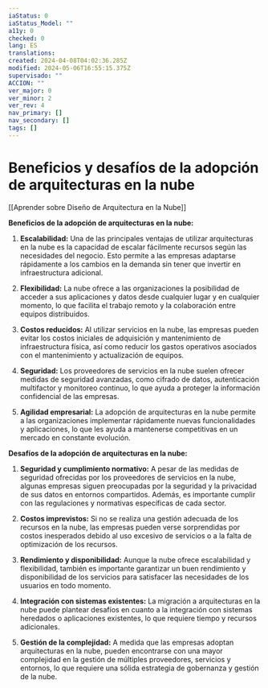 ```yaml
---
iaStatus: 0
iaStatus_Model: ""
a11y: 0
checked: 0
lang: ES
translations: 
created: 2024-04-08T04:02:36.285Z
modified: 2024-05-06T16:55:15.375Z
supervisado: ""
ACCION: ""
ver_major: 0
ver_minor: 2
ver_rev: 4
nav_primary: []
nav_secondary: []
tags: []
---
```

# Beneficios y desafíos de la adopción de arquitecturas en la nube

[[Aprender sobre Diseño de Arquitectura en la Nube]]

**Beneficios de la adopción de arquitecturas en la nube:**

1. **Escalabilidad:** Una de las principales ventajas de utilizar arquitecturas en la nube es la capacidad de escalar fácilmente recursos según las necesidades del negocio. Esto permite a las empresas adaptarse rápidamente a los cambios en la demanda sin tener que invertir en infraestructura adicional.

2. **Flexibilidad:** La nube ofrece a las organizaciones la posibilidad de acceder a sus aplicaciones y datos desde cualquier lugar y en cualquier momento, lo que facilita el trabajo remoto y la colaboración entre equipos distribuidos.

3. **Costos reducidos:** Al utilizar servicios en la nube, las empresas pueden evitar los costos iniciales de adquisición y mantenimiento de infraestructura física, así como reducir los gastos operativos asociados con el mantenimiento y actualización de equipos.

4. **Seguridad:** Los proveedores de servicios en la nube suelen ofrecer medidas de seguridad avanzadas, como cifrado de datos, autenticación multifactor y monitoreo continuo, lo que ayuda a proteger la información confidencial de las empresas.

5. **Agilidad empresarial:** La adopción de arquitecturas en la nube permite a las organizaciones implementar rápidamente nuevas funcionalidades y aplicaciones, lo que les ayuda a mantenerse competitivas en un mercado en constante evolución.

**Desafíos de la adopción de arquitecturas en la nube:**

1. **Seguridad y cumplimiento normativo:** A pesar de las medidas de seguridad ofrecidas por los proveedores de servicios en la nube, algunas empresas siguen preocupadas por la seguridad y la privacidad de sus datos en entornos compartidos. Además, es importante cumplir con las regulaciones y normativas específicas de cada sector.

2. **Costos imprevistos:** Si no se realiza una gestión adecuada de los recursos en la nube, las empresas pueden verse sorprendidas por costos inesperados debido al uso excesivo de servicios o a la falta de optimización de los recursos.

3. **Rendimiento y disponibilidad:** Aunque la nube ofrece escalabilidad y flexibilidad, también es importante garantizar un buen rendimiento y disponibilidad de los servicios para satisfacer las necesidades de los usuarios en todo momento.

4. **Integración con sistemas existentes:** La migración a arquitecturas en la nube puede plantear desafíos en cuanto a la integración con sistemas heredados o aplicaciones existentes, lo que requiere tiempo y recursos adicionales.

5. **Gestión de la complejidad:** A medida que las empresas adoptan arquitecturas en la nube, pueden encontrarse con una mayor complejidad en la gestión de múltiples proveedores, servicios y entornos, lo que requiere una sólida estrategia de gobernanza y gestión de la nube.
